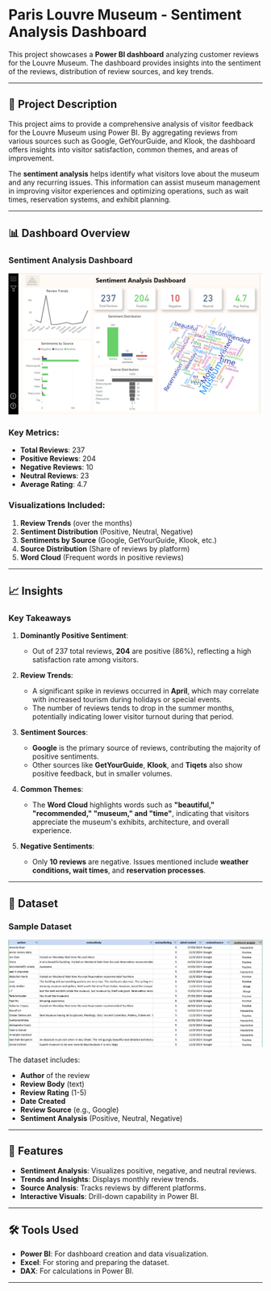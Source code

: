 # Paris Louvre Museum - Sentiment Analysis Dashboard

This project showcases a **Power BI dashboard** analyzing customer reviews for the Louvre Museum. The dashboard provides insights into the sentiment of the reviews, distribution of review sources, and key trends.

---

## 📝 **Project Description**

This project aims to provide a comprehensive analysis of visitor feedback for the Louvre Museum using Power BI. By aggregating reviews from various sources such as Google, GetYourGuide, and Klook, the dashboard offers insights into visitor satisfaction, common themes, and areas of improvement.

The **sentiment analysis** helps identify what visitors love about the museum and any recurring issues. This information can assist museum management in improving visitor experiences and optimizing operations, such as wait times, reservation systems, and exhibit planning.

---

## 📊 **Dashboard Overview**

### Sentiment Analysis Dashboard

![Dashboard Screenshot](sentiment_analysis_preview.png)

### Key Metrics:
- **Total Reviews**: 237
- **Positive Reviews**: 204
- **Negative Reviews**: 10
- **Neutral Reviews**: 23
- **Average Rating**: 4.7

### Visualizations Included:
1. **Review Trends** (over the months)
2. **Sentiment Distribution** (Positive, Neutral, Negative)
3. **Sentiments by Source** (Google, GetYourGuide, Klook, etc.)
4. **Source Distribution** (Share of reviews by platform)
5. **Word Cloud** (Frequent words in positive reviews)

---

## 📈 **Insights**

### Key Takeaways

1. **Dominantly Positive Sentiment**:
   - Out of 237 total reviews, **204** are positive (86%), reflecting a high satisfaction rate among visitors.

2. **Review Trends**:
   - A significant spike in reviews occurred in **April**, which may correlate with increased tourism during holidays or special events.
   - The number of reviews tends to drop in the summer months, potentially indicating lower visitor turnout during that period.

3. **Sentiment Sources**:
   - **Google** is the primary source of reviews, contributing the majority of positive sentiments.
   - Other sources like **GetYourGuide**, **Klook**, and **Tiqets** also show positive feedback, but in smaller volumes.

4. **Common Themes**:
   - The **Word Cloud** highlights words such as **"beautiful," "recommended," "museum," and "time"**, indicating that visitors appreciate the museum's exhibits, architecture, and overall experience.

5. **Negative Sentiments**:
   - Only **10 reviews** are negative. Issues mentioned include **weather conditions, wait times**, and **reservation processes**.

---

## 📂 **Dataset**

### Sample Dataset

![Dataset Screenshot](dataset_screenshot.png)

The dataset includes:
- **Author** of the review
- **Review Body** (text)
- **Review Rating** (1-5)
- **Date Created**
- **Review Source** (e.g., Google)
- **Sentiment Analysis** (Positive, Neutral, Negative)

---

## 🚀 **Features**

- **Sentiment Analysis**: Visualizes positive, negative, and neutral reviews.
- **Trends and Insights**: Displays monthly review trends.
- **Source Analysis**: Tracks reviews by different platforms.
- **Interactive Visuals**: Drill-down capability in Power BI.

---

## 🛠️ **Tools Used**

- **Power BI**: For dashboard creation and data visualization.
- **Excel**: For storing and preparing the dataset.
- **DAX**: For calculations in Power BI.


---



